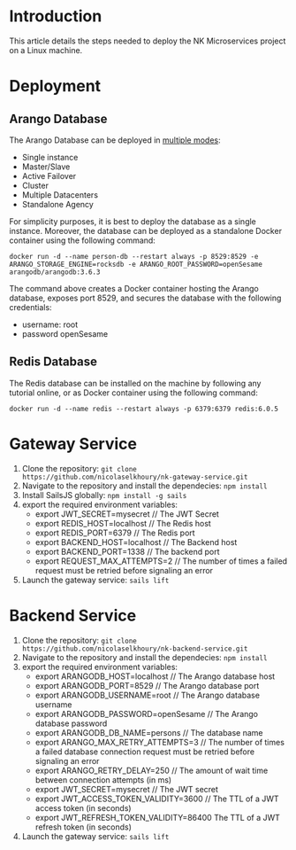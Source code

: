 # Introduction

This article details the steps needed to deploy the NK Microservices project on a Linux machine.

# Deployment

## Arango Database

The Arango Database can be deployed in [multiple modes](https://www.arangodb.com/docs/stable/deployment.html): 
* Single instance
* Master/Slave
* Active Failover
* Cluster
* Multiple Datacenters
* Standalone Agency

For simplicity purposes, it is best to deploy the database as a single instance. Moreover, the database can be deployed as a standalone Docker container using the following command:

```
docker run -d --name person-db --restart always -p 8529:8529 -e ARANGO_STORAGE_ENGINE=rocksdb -e ARANGO_ROOT_PASSWORD=openSesame arangodb/arangodb:3.6.3

```

The command above creates a Docker container hosting the Arango database, exposes port 8529, and secures the database with the following credentials:
* username: root
* password openSesame


## Redis Database

The Redis database can be installed on the machine by following any tutorial online, or as Docker container using the following command:

```
docker run -d --name redis --restart always -p 6379:6379 redis:6.0.5
```

# Gateway Service

1. Clone the repository: ```git clone https://github.com/nicolaselkhoury/nk-gateway-service.git```
2. Navigate to the repository and install the dependecies: ```npm install```
3. Install SailsJS globally: ```npm install -g sails```
3. export the required environment variables:
    * export JWT_SECRET=mysecret                // The JWT Secret
    * export REDIS_HOST=localhost               // The Redis host
    * export REDIS_PORT=6379                    // The Redis port
    * export BACKEND_HOST=localhost             // The Backend host
    * export BACKEND_PORT=1338                  // The backend port
    * export REQUEST_MAX_ATTEMPTS=2             // The number of times a failed request must be retried before signaling an error
4. Launch the gateway service: ```sails lift```

# Backend Service

1. Clone the repository: ```git clone https://github.com/nicolaselkhoury/nk-backend-service.git```
2. Navigate to the repository and install the dependecies: ```npm install```
3. export the required environment variables:
    * export ARANGODB_HOST=localhost             // The Arango database host
    * export ARANGODB_PORT=8529                  // The Arango database port
    * export ARANGODB_USERNAME=root              // The Arango database username
    * export ARANGODB_PASSWORD=openSesame        // The Arango database password
    * export ARANGODB_DB_NAME=persons            // The database name
    * export ARANGO_MAX_RETRY_ATTEMPTS=3         // The number of times a failed database connection request must be retried before signaling an error
    * export ARANGO_RETRY_DELAY=250              // The amount of wait time between connection attempts (in ms)
    * export JWT_SECRET=mysecret                 // The JWT secret
    * export JWT_ACCESS_TOKEN_VALIDITY=3600      // The TTL of a JWT access token (in seconds)
    * export JWT_REFRESH_TOKEN_VALIDITY=86400    The TTL of a JWT refresh token (in seconds)
4. Launch the gateway service: ```sails lift```
